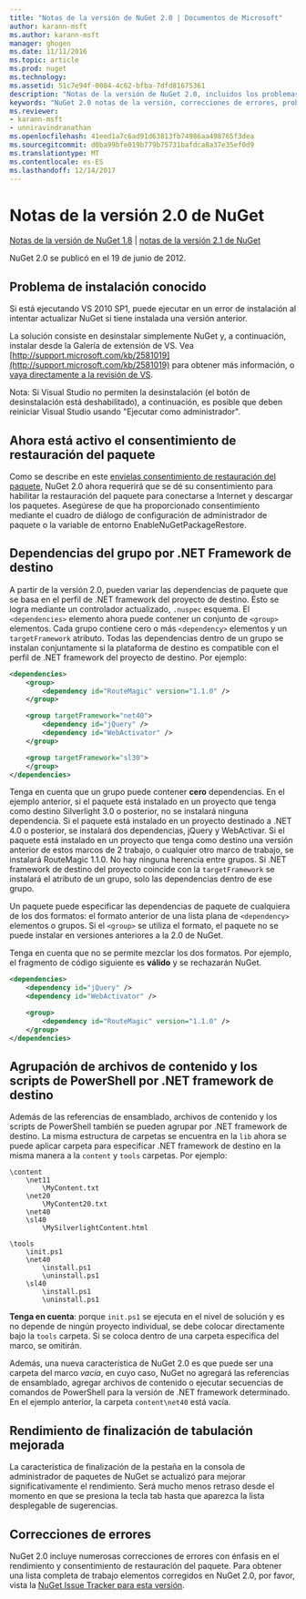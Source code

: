 ```yaml
---
title: "Notas de la versión de NuGet 2.0 | Documentos de Microsoft"
author: karann-msft
ms.author: karann-msft
manager: ghogen
ms.date: 11/11/2016
ms.topic: article
ms.prod: nuget
ms.technology: 
ms.assetid: 51c7e94f-0084-4c62-bfba-7dfd81675361
description: "Notas de la versión de NuGet 2.0, incluidos los problemas conocidos, correcciones de errores, las funciones agregadas y dcr."
keywords: "NuGet 2.0 notas de la versión, correcciones de errores, problemas, conocidos agregan características, DCR"
ms.reviewer:
- karann-msft
- unniravindranathan
ms.openlocfilehash: 41eed1a7c6ad91d63813fb74986aa498765f3dea
ms.sourcegitcommit: d0ba99bfe019b779b75731bafdca8a37e35ef0d9
ms.translationtype: MT
ms.contentlocale: es-ES
ms.lasthandoff: 12/14/2017
---
```

# <a name="nuget-20-release-notes"></a>Notas de la versión 2.0 de NuGet

[Notas de la versión de NuGet 1.8](../release-notes/nuget-1.8.md) | [notas de la versión 2.1 de NuGet](../release-notes/nuget-2.1.md)

NuGet 2.0 se publicó en el 19 de junio de 2012.

## <a name="known-installation-issue"></a>Problema de instalación conocido
Si está ejecutando VS 2010 SP1, puede ejecutar en un error de instalación al intentar actualizar NuGet si tiene instalada una versión anterior.

La solución consiste en desinstalar simplemente NuGet y, a continuación, instalar desde la Galería de extensión de VS.  Vea [http://support.microsoft.com/kb/2581019](http://support.microsoft.com/kb/2581019) para obtener más información, o [vaya directamente a la revisión de VS](http://bit.ly/vsixcertfix).

Nota: Si Visual Studio no permiten la desinstalación (el botón de desinstalación está deshabilitado), a continuación, es posible que deben reiniciar Visual Studio usando "Ejecutar como administrador".

## <a name="package-restore-consent-is-now-active"></a>Ahora está activo el consentimiento de restauración del paquete

Como se describe en este [envíelas consentimiento de restauración del paquete](http://blog.nuget.org/20120518/package-restore-and-consent.html), NuGet 2.0 ahora requerirá que se dé su consentimiento para habilitar la restauración del paquete para conectarse a Internet y descargar los paquetes. Asegúrese de que ha proporcionado consentimiento mediante el cuadro de diálogo de configuración de administrador de paquete o la variable de entorno EnableNuGetPackageRestore.

## <a name="group-dependencies-by-target-frameworks"></a>Dependencias del grupo por .NET Framework de destino

A partir de la versión 2.0, pueden variar las dependencias de paquete que se basa en el perfil de .NET framework del proyecto de destino. Esto se logra mediante un controlador actualizado, `.nuspec` esquema. El `<dependencies>` elemento ahora puede contener un conjunto de `<group>` elementos. Cada grupo contiene cero o más `<dependency>` elementos y un `targetFramework` atributo. Todas las dependencias dentro de un grupo se instalan conjuntamente si la plataforma de destino es compatible con el perfil de .NET framework del proyecto de destino. Por ejemplo:

```xml
<dependencies>
    <group>
        <dependency id="RouteMagic" version="1.1.0" />
    </group>

    <group targetFramework="net40">
        <dependency id="jQuery" />
        <dependency id="WebActivator" />
    </group>

    <group targetFramework="sl30">
    </group>
</dependencies>
```

Tenga en cuenta que un grupo puede contener **cero** dependencias. En el ejemplo anterior, si el paquete está instalado en un proyecto que tenga como destino Silverlight 3.0 o posterior, no se instalará ninguna dependencia. Si el paquete está instalado en un proyecto destinado a .NET 4.0 o posterior, se instalará dos dependencias, jQuery y WebActivar.  Si el paquete está instalado en un proyecto que tenga como destino una versión anterior de estos marcos de 2 trabajo, o cualquier otro marco de trabajo, se instalará RouteMagic 1.1.0. No hay ninguna herencia entre grupos. Si .NET framework de destino del proyecto coincide con la `targetFramework` se instalará el atributo de un grupo, solo las dependencias dentro de ese grupo.

Un paquete puede especificar las dependencias de paquete de cualquiera de los dos formatos: el formato anterior de una lista plana de `<dependency>` elementos o grupos. Si el `<group>` se utiliza el formato, el paquete no se puede instalar en versiones anteriores a la 2.0 de NuGet.

Tenga en cuenta que no se permite mezclar los dos formatos. Por ejemplo, el fragmento de código siguiente es **válido** y se rechazarán NuGet.

```xml
<dependencies>
    <dependency id="jQuery" />
    <dependency id="WebActivator" />

    <group>
        <dependency id="RouteMagic" version="1.1.0" />
    </group>
</dependencies>
```

## <a name="grouping-content-files-and-powershell-scripts-by-target-framework"></a>Agrupación de archivos de contenido y los scripts de PowerShell por .NET framework de destino

Además de las referencias de ensamblado, archivos de contenido y los scripts de PowerShell también se pueden agrupar por .NET framework de destino. La misma estructura de carpetas se encuentra en la `lib` ahora se puede aplicar carpeta para especificar .NET framework de destino en la misma manera a la `content` y `tools` carpetas. Por ejemplo:

    \content
        \net11
            \MyContent.txt
        \net20
            \MyContent20.txt
        \net40
        \sl40
            \MySilverlightContent.html

    \tools
        \init.ps1
        \net40
            \install.ps1
            \uninstall.ps1
        \sl40
            \install.ps1
            \uninstall.ps1

**Tenga en cuenta**: porque `init.ps1` se ejecuta en el nivel de solución y es no depende de ningún proyecto individual, se debe colocar directamente bajo la `tools` carpeta. Si se coloca dentro de una carpeta específica del marco, se omitirán.

Además, una nueva característica de NuGet 2.0 es que puede ser una carpeta del marco *vacía*, en cuyo caso, NuGet no agregará las referencias de ensamblado, agregar archivos de contenido o ejecutar secuencias de comandos de PowerShell para la versión de .NET framework determinado. En el ejemplo anterior, la carpeta `content\net40` está vacía.

## <a name="improved-tab-completion-performance"></a>Rendimiento de finalización de tabulación mejorada
La característica de finalización de la pestaña en la consola de administrador de paquetes de NuGet se actualizó para mejorar significativamente el rendimiento. Será mucho menos retraso desde el momento en que se presiona la tecla tab hasta que aparezca la lista desplegable de sugerencias.

## <a name="bug-fixes"></a>Correcciones de errores
NuGet 2.0 incluye numerosas correcciones de errores con énfasis en el rendimiento y consentimiento de restauración del paquete.
Para obtener una lista completa de trabajo elementos corregidos en NuGet 2.0, por favor, vista la [NuGet Issue Tracker para esta versión](http://nuget.codeplex.com/workitem/list/advanced?keyword=&status=Closed&type=All&priority=All&release=NuGet%202.0&assignedTo=All&component=All&sortField=Votes&sortDirection=Descending&page=0).
